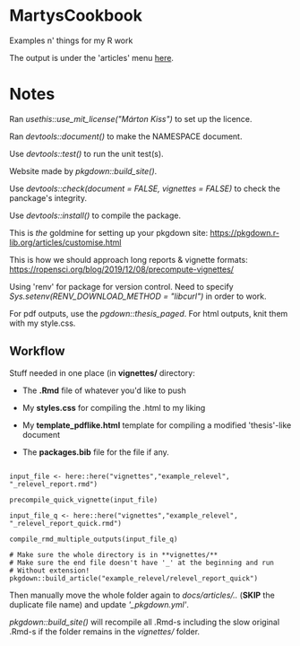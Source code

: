 # MartysCookbook
Examples n' things for my R work

The output is under the 'articles' menu [here](https://martynk.github.io/MartysCookbook/).

# Notes

Ran *usethis::use_mit_license("Márton Kiss")* to set up the licence.  

Ran *devtools::document()* to make the NAMESPACE document.  

Use *devtools::test()* to run the unit test(s).  

Website made by *pkgdown::build_site()*.

Use *devtools::check(document = FALSE, vignettes = FALSE)* to check the panckage's integrity.

Use *devtools::install()* to compile the package.

This is *the* goldmine for setting up your pkgdown site:
https://pkgdown.r-lib.org/articles/customise.html 

This is how we should approach long reports & vignette formats:
https://ropensci.org/blog/2019/12/08/precompute-vignettes/ 

Using 'renv' for package for version control.
Need to specify *Sys.setenv(RENV_DOWNLOAD_METHOD = "libcurl")* in order to work.

For pdf outputs, use the *pgdown::thesis_paged*. For html outputs, knit them with  my style.css.

## Workflow

Stuff needed in one place (in **vignettes/** directory:

 - The **.Rmd** file of whatever you'd like to push  
 
 - My **styles.css** for compiling the .html to my liking  
 
 - My **template_pdflike.html** template for compiling a modified 'thesis'-like document  
 
 - The **packages.bib** file for the file if any.  
 

```

input_file <- here::here("vignettes","example_relevel", "_relevel_report.rmd")  

precompile_quick_vignette(input_file)  

input_file_q <- here::here("vignettes","example_relevel", "_relevel_report_quick.rmd")  

compile_rmd_multiple_outputs(input_file_q)  

# Make sure the whole directory is in **vignettes/** 
# Make sure the end file doesn't have '_' at the beginning and run
# Without extension!
pkgdown::build_article("example_relevel/relevel_report_quick")

```

Then manually move the whole folder again to *docs/articles/..* (**SKIP** the duplicate file name) and update *'_pkgdown.yml'*.

*pkgdown::build_site()* will recompile all .Rmd-s including the slow original .Rmd-s if the folder remains in the *vignettes/* folder.


